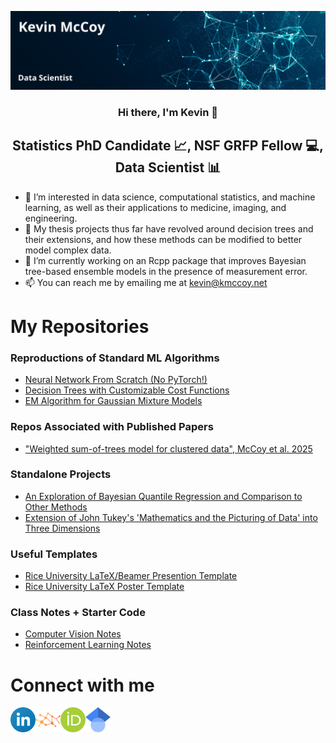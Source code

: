 
<p align="center">
  <img src="images/banner.png" alt="my banner">
</p>

<h3 align="center">
Hi there, I'm Kevin 👋
</h3>

<h2 align="center">
Statistics PhD Candidate 📈, NSF GRFP Fellow 💻, Data Scientist 📊
</h2>

- 👀 I’m interested in data science, computational statistics, and machine learning, as well as their applications to medicine, imaging, and engineering.
- 💞️ My thesis projects thus far have revolved around decision trees and their extensions, and how these methods can be modified to better model complex data.
- 🌱 I’m currently working on an Rcpp package that improves Bayesian tree-based ensemble models in the presence of measurement error.
- 📫 You can reach me by emailing me at <kevin@kmccoy.net>

# My Repositories

### Reproductions of Standard ML Algorithms

- [Neural Network From Scratch (No PyTorch!)](https://github.com/kmccoy3/km-net)
- [Decision Trees with Customizable Cost Functions](https://github.com/kmccoy3/km-cart)
- [EM Algorithm for Gaussian Mixture Models](https://github.com/kmccoy3/kevinRpkg)

### Repos Associated with Published Papers

- ["Weighted sum-of-trees model for clustered data", McCoy et al. 2025](https://github.com/kmccoy3/weighted-trees)


### Standalone Projects

- [An Exploration of Bayesian Quantile Regression and Comparison to Other Methods](https://github.com/kmccoy3/bayesian-qr)
- [Extension of John Tukey's 'Mathematics and the Picturing of Data' into Three Dimensions](https://github.com/kmccoy3/3D-DataReduction-DataVis)

### Useful Templates

- [Rice University LaTeX/Beamer Presention Template](https://github.com/kmccoy3/rice-presentation-template)
- [Rice University LaTeX Poster Template](https://github.com/kmccoy3/rice-poster-template)


### Class Notes + Starter Code

- [Computer Vision Notes](https://github.com/kmccoy3/cv_notes)
- [Reinforcement Learning Notes](https://github.com/kmccoy3/rl_notes)


# Connect with me

<a href="https://www.linkedin.com/in/kmccoy3/" target="_blank" rel="noreferrer noopener" text-decoration=none><img align="left" src="./images/linkedin.png" alt="Kevin McCoy | LinkedIn" width=40px></a>

<a href="https://kmccoy3.github.io/" target="_blank" rel="noreferrer noopener" text-decoration=none><img align="left" src="./images/logo.png" alt="Kevin McCoy | Website" width=40px></a>

<a href="https://orcid.org/0000-0002-3570-6826" target="_blank" rel="noreferrer noopener" text-decoration=none><img align="left" src="./images/orcid.png" alt="Kevin McCoy | ORCiD" width=40px></a>

<a href="https://scholar.google.com/citations?user=yYhuWOAAAAAJ&hl=en" target="_blank" rel="noreferrer noopener" text-decoration=none><img align="left" src="./images/scholar.png" alt="Kevin McCoy | Google Scholar" width=40px></a>

</br>
</br>


